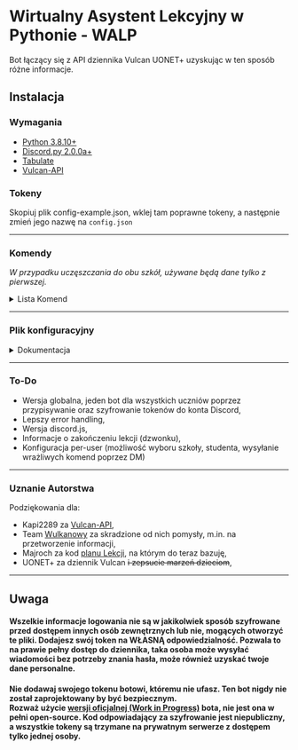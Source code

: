# Wirtualny Asystent Lekcyjny w Pythonie -  WALP

Bot łączący się z API dziennika Vulcan UONET+ uzyskując w ten sposób różne informacje.

## Instalacja
### **Wymagania**
- [Python 3.8.10+](https://www.python.org/downloads/release/python-378/)
- [Discord.py 2.0.0a+](https://github.com/Rapptz/discord.py/)
- [Tabulate](https://pypi.org/project/tabulate/)
- [Vulcan-API](https://github.com/kapi2289/vulcan-api)

### **Tokeny**
Skopiuj plik config-example.json, wklej tam poprawne tokeny, a następnie zmień jego nazwę na `config.json`

---

### **Komendy**
*W przypadku uczęszczania do obu szkół, używane będą dane tylko z pierwszej.*
<details>
<summary>Lista Komend</summary>

- !plan <dzień>
> Wyświetla plan lekcji ucznia z danego dnia.
> Aliasy: `lekcje`, `planlekcji`
- !frekwencja <dzień>
> Wyświetla frekwencję ucznia z danego dnia. 
> Aliasy: `obecność`, `obecnosc`
- !oceny
> Wyświetla wszystkie oceny z aktualnego półrocza.
> Alias: `grades`
- !ocena <id oceny>
> Wyświetla szczegółowe informacje o ocenie. 
> Alias: `grade`
- !numerek
> Wysyła szczęśliwy numerek z dzisiejszego dnia.
> Aliasy: `numer`, `szczęśliwynumerek`, `szczesliwynumerek`, `luckynumber`
- !homework
> Wyświetla zadania domowe na aktualny tydzień.
> Aliasy: `zadania_domowe`, `zadane`, `zadaniadomowe`, `zaddom`, `hw`

</details>

---

### **Plik konfiguracyjny**
<details>
<summary>Dokumentacja</summary>

- prefix
> Sama nazwa wskazuje na funkcję tej linii. 
> <br>Domyślna wartość - `"!"`

- token
> Token wymagany do uruchomienia bota. Uzyskasz go tworząc bota na [tej](https://discord.com/developers/applications 'Kliknij mnie!') stronie.
> <br>**Nie podawaj go nikomu.**
> <br>Domyślna wartość - `"TOKEN_GOES_HERE"`

- ownerID
> Pole zawierające Discord ID osoby zarządzacej botem. Uprawnia do ustawienia globalnych tokenów.
> <br>Domyślna wartość - `"00000000000"`

- errorChannel
> Zawiera ID Kanału na który wysyłane są wszystkie błędy, które występują podczas działania bota. 
> <br>Zalecane jest, by kanał był dostępny tylko dla osoby zarządzającej botem.
> <br>Domyślna wartość - `"00000000000"`

- debug
> Opcja używana do znalezenia błędów. Włączenie tej opcji spowoduje wysyłanie znacznie większej ilości logów do konsoli.
> <br>Domyślna wartość - `"false"`

**Konfiguracja Dziennika**

- dziennik_mode
> Tryb użytkowania dziennika. Posiada 3 opcje; `"global"`, `"user"` oraz `"both"`.
> <br>Opcja `"global"` oznacza ustawienie tokenu przez osobę zarządzającą. Informacje z dziennika będą pobierane z jej konta, zgodnie z ustawieniem `RODO`.
> <br>Opcja `"user"` zmusza każdego użytkownika do dodania własnego tokenu do bota poprzez komendę. 
> <br>Opcja `"both"` to hybryda obu powyższych opcji. Jeśli użytkownik nie ma ustawionego tokenu, użyty zostanie token globalny, zgodnie z ustawieniem `RODO`.

- api_name
> Nazwa API w interfejsie dziennika w celu łatwego rozróżnienia. Dodawana do nazwy bota, oznacza to że cała nazwa będzie brzmieć:
> <br>`Wirtualny Asystent Lekcyjny w Pythonie - <api_name>`. Dodatkowo do nazwy dodane zostanie [G] jeśli konto jest globalne.

- RODO
> Nazwa tej opcji powinna częściowo tłumaczyć jej funkcjonalność. Ustawienie tej opcji na `"true"` w przypadku trybów `global` oraz `both` spowoduje wyłączenie komend, które mogą zawierać dane które mogą być uznane za osobiste. Opcja ta ignoruje osobę zarządzająca. Aktualnie są to `!oceny`, `!ocena` oraz `!frekwencja`.
> <br>Domyślna wartość - `"true"`

- dziennik_lessonstatus
> Wyświetlanie aktualnej lekcji w statusie bota. Domyślnie aktualizuje się co 60 sekund.
> <br>Domyślna wartość - `"true"`

**Konfiguracja Embedów**

- footerCopyright
> Tekst wyświetlany w stopce embedów.
> <br>Domyślna wartość - `"Wafelowski.dev"`

- footerCopyrightImage
> Zawiera URL obrazka, który będzie wyświetlany w stopce embeda.
> <br>Domyślna wartość - `"https://i.imgur.com/g3a3tLo.png"`

</details>

---

### To-Do
- Wersja globalna, jeden bot dla wszystkich uczniów poprzez przypisywanie oraz szyfrowanie tokenów do konta Discord,
- Lepszy error handling,
- Wersja discord.js,
- Informacje o zakończeniu lekcji (dzwonku),
- Konfiguracja per-user (możliwość wyboru szkoły, studenta, wysyłanie wrażliwych komend poprzez DM)

---

### Uznanie Autorstwa
Podziękowania dla:
- Kapi2289 za [Vulcan-API](https://github.com/kapi2289/vulcan-api),
- Team [Wulkanowy](https://wulkanowy.github.io) za skradzione od nich pomysły, m.in. na przetworzenie informacji,
- Majroch za kod [planu Lekcji](https://github.com/Majroch/plan-lekcji), na którym do teraz bazuję,
- UONET+ za dziennik Vulcan ~~i zepsucie marzeń dzieciom~~,

--- 

## **Uwaga**

#### Wszelkie informacje logowania nie są w jakikolwiek sposób szyfrowane przed dostępem innych osób zewnętrznych lub nie, mogących otworzyć te pliki. Dodajesz swój token na **WŁASNĄ** odpowiedzialność. Pozwala to na prawie pełny dostęp do dziennika, taka osoba może wysyłać wiadomości bez potrzeby znania hasła, może również uzyskać twoje dane personalne.
#### Nie dodawaj swojego tokenu botowi, któremu nie ufasz. Ten bot nigdy nie został zaprojektowany by być bezpiecznym. <br>Rozważ użycie [wersji oficjalnej (Work in Progress)]("https://github.com/HeavyWolfPL/AsystentLekcyjnyPy/") bota, nie jest ona w pełni open-source. Kod odpowiadający za szyfrowanie jest niepubliczny, a wszystkie tokeny są trzymane na prywatnym serwerze z dostępem tylko jednej osoby.